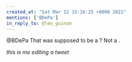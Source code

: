 ```yaml
---
created_at: "Sat Mar 12 15:16:25 +0000 2022"
mentions: ['BDePa']
in_reply_to: @leo_guinan
---
```


@BDePa That was supposed to be a ? Not a .

*this is me editing a tweet*